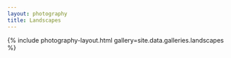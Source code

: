 ```yaml
---
layout: photography
title: Landscapes
---
```


{% include photography-layout.html gallery=site.data.galleries.landscapes %}
